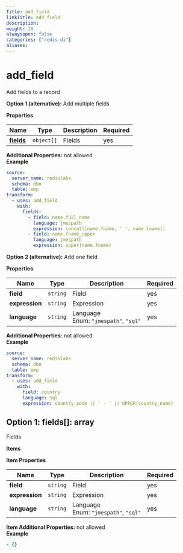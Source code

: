 ```yaml
---
Title: add_field
linkTitle: add_field
description: 
weight: 10
alwaysopen: false
categories: ["redis-di"]
aliases: 
---
```


# add_field

Add fields to a record

**Option 1 (alternative):**
Add multiple fields

**Properties**

| Name                         | Type       | Description | Required |
| ---------------------------- | ---------- | ----------- | -------- |
| [**fields**](#option1fields) | `object[]` | Fields<br/> | yes      |

**Additional Properties:** not allowed  
**Example**

```yaml
source:
  server_name: redislabs
  schema: dbo
  table: emp
transform:
  - uses: add_field
    with:
      fields:
        - field: name.full_name
          language: jmespath
          expression: concat([name.fname, ' ', name.lname])
        - field: name.fname_upper
          language: jmespath
          expression: upper(name.fname)
```

**Option 2 (alternative):**
Add one field

**Properties**

| Name           | Type     | Description                                   | Required |
| -------------- | -------- | --------------------------------------------- | -------- |
| **field**      | `string` | Field<br/>                                    | yes      |
| **expression** | `string` | Expression<br/>                               | yes      |
| **language**   | `string` | Language<br/>Enum: `"jmespath"`, `"sql"`<br/> | yes      |

**Additional Properties:** not allowed  
**Example**

```yaml
source:
  server_name: redislabs
  schema: dbo
  table: emp
transform:
  - uses: add_field
    with:
      field: country
      language: sql
      expression: country_code || ' - ' || UPPER(country_name)
```

<a name="option1fields"></a>

## Option 1: fields\[\]: array

Fields

**Items**

**Item Properties**

| Name           | Type     | Description                                   | Required |
| -------------- | -------- | --------------------------------------------- | -------- |
| **field**      | `string` | Field<br/>                                    | yes      |
| **expression** | `string` | Expression<br/>                               | yes      |
| **language**   | `string` | Language<br/>Enum: `"jmespath"`, `"sql"`<br/> | yes      |

**Item Additional Properties:** not allowed  
**Example**

```yaml
- {}
```
